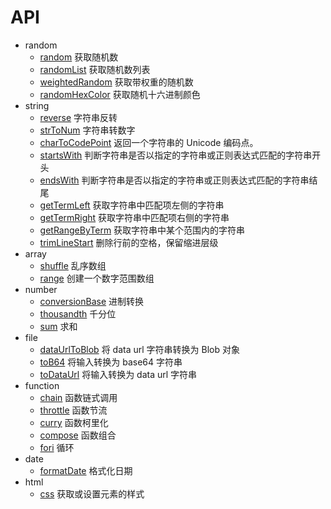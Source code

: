 # API

-   random
    -   [random](./random/random.md) 获取随机数
    -   [randomList](./random/randomList.md) 获取随机数列表
    -   [weightedRandom](./random/weightedRandom.md) 获取带权重的随机数
    -   [randomHexColor](./random/randomHexColor.md) 获取随机十六进制颜色
-   string
    -   [reverse](./string/reverse.md) 字符串反转
    -   [strToNum](./string/strToNum.md) 字符串转数字
    -   [charToCodePoint](./string/charToCodePoint.md) 返回一个字符串的 Unicode 编码点。
    -   [startsWith](./string/startsWith.md) 判断字符串是否以指定的字符串或正则表达式匹配的字符串开头
    -   [endsWith](./string/endsWith.md) 判断字符串是否以指定的字符串或正则表达式匹配的字符串结尾
    -   [getTermLeft](./string/getTermLeft.md) 获取字符串中匹配项左侧的字符串
    -   [getTermRight](./string/getTermRight.md) 获取字符串中匹配项右侧的字符串
    -   [getRangeByTerm](./string/getRangeByTerm.md) 获取字符串中某个范围内的字符串
    -   [trimLineStart](./string/trimLineStart.md) 删除行前的空格，保留缩进层级
-   array
    -   [shuffle](./array/shuffle.md) 乱序数组
    -   [range](./array/range.md) 创建一个数字范围数组
-   number
    -   [conversionBase](./number/conversionBase.md) 进制转换
    -   [thousandth](./number/thousandth.md) 千分位
    -   [sum](./number/sum.md) 求和
-   file
    -   [dataUrlToBlob](./file/dataUrlToBlob.md) 将 data url 字符串转换为 Blob 对象
    -   [toB64](./file/toB64.md) 将输入转换为 base64 字符串
    -   [toDataUrl](./file/toDataUrl.md) 将输入转换为 data url 字符串
-   function
    -   [chain](./function/chain.md) 函数链式调用
    -   [throttle](./function/throttle.md) 函数节流
    -   [curry](./function/curry.md) 函数柯里化
    -   [compose](./function/compose.md) 函数组合
    -   [fori](./function/fori.md) 循环
-   date
    -   [formatDate](./date/formatDate.md) 格式化日期
-   html
    -   [css](./html/css.md) 获取或设置元素的样式
